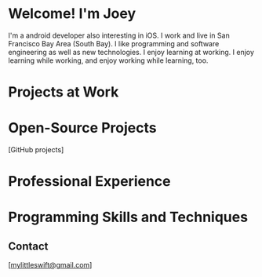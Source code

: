 # Welcome! I'm Joey

I'm a android developer also interesting in iOS. I work and live in San Francisco Bay Area (South Bay). I like programming and software engineering as well as new technologies. I enjoy learning at working. I enjoy learning while working, and enjoy working while learning, too.


# Projects at Work



# Open-Source Projects

[GitHub projects]



# Professional Experience




# Programming Skills and Techniques




## Contact
[mylittleswift@gmail.com]
